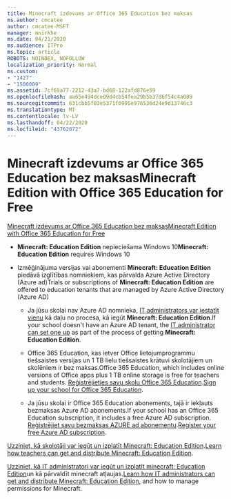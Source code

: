 ```yaml
---
title: Minecraft izdevums ar Office 365 Education bez maksas
ms.author: cmcatee
author: cmcatee-MSFT
manager: mnirkhe
ms.date: 04/21/2020
ms.audience: ITPro
ms.topic: article
ROBOTS: NOINDEX, NOFOLLOW
localization_priority: Normal
ms.custom:
- "1427"
- "1500009"
ms.assetid: 7cf69a77-2212-43a7-bd68-122afd876e59
ms.openlocfilehash: aa65e494dce09d4cb54fea29b5b37d6f54c4a089
ms.sourcegitcommit: 631cbb5f03e5371f0995e976536d24e9d13746c3
ms.translationtype: MT
ms.contentlocale: lv-LV
ms.lasthandoff: 04/22/2020
ms.locfileid: "43762072"
---
```

# <a name="minecraft-edition-with-office-365-education-for-free"></a><span data-ttu-id="31171-102">Minecraft izdevums ar Office 365 Education bez maksas</span><span class="sxs-lookup"><span data-stu-id="31171-102">Minecraft Edition with Office 365 Education for Free</span></span>

[<span data-ttu-id="31171-103">Minecraft izdevums ar Office 365 Education bez maksas</span><span class="sxs-lookup"><span data-stu-id="31171-103">Minecraft Edition with Office 365 Education for Free</span></span>](https://docs.microsoft.com/education/windows/get-minecraft-for-education)
  
- <span data-ttu-id="31171-104">**Minecraft: Education Edition** nepieciešama Windows 10</span><span class="sxs-lookup"><span data-stu-id="31171-104">**Minecraft: Education Edition** requires Windows 10</span></span>

- <span data-ttu-id="31171-105">Izmēģinājuma versijas vai abonementi **Minecraft: Education Edition** piedāvā izglītības nomniekiem, kas pārvalda Azure Active Directory (Azure ad)</span><span class="sxs-lookup"><span data-stu-id="31171-105">Trials or subscriptions of **Minecraft: Education Edition** are offered to education tenants that are managed by Azure Active Directory (Azure AD)</span></span>

  - <span data-ttu-id="31171-106">Ja jūsu skolai nav Azure AD nomnieka, [IT administrators var iestatīt vienu](https://docs.microsoft.com/education/windows/school-get-minecraft) kā daļu no procesa, kā iegūt **Minecraft: Education Edition**.</span><span class="sxs-lookup"><span data-stu-id="31171-106">If your school doesn't have an Azure AD tenant, the [IT administrator can set one up](https://docs.microsoft.com/education/windows/school-get-minecraft) as part of the process of getting **Minecraft: Education Edition**.</span></span>

  - <span data-ttu-id="31171-107">Office 365 Education, kas ietver Office lietojumprogrammu tiešsaistes versijas un 1 TB lielu tiešsaistes krātuvi skolotājiem un skolēniem ir bez maksas.</span><span class="sxs-lookup"><span data-stu-id="31171-107">Office 365 Education, which includes online versions of Office apps plus 1 TB online storage is free for teachers and students.</span></span> <span data-ttu-id="31171-108">[Reģistrējieties savu skolu Office 365 Education](https://products.office.com/academic/office-365-education-plan).</span><span class="sxs-lookup"><span data-stu-id="31171-108">[Sign up your school for Office 365 Education](https://products.office.com/academic/office-365-education-plan).</span></span>

  - <span data-ttu-id="31171-109">Ja jūsu skolai ir Office 365 Education abonements, tajā ir iekļauts bezmaksas Azure AD abonements.</span><span class="sxs-lookup"><span data-stu-id="31171-109">If your school has an Office 365 Education subscription, it includes a free Azure AD subscription.</span></span> <span data-ttu-id="31171-110">[Reģistrējiet savu bezmaksas AZURE ad abonementu](https://msdn.microsoft.com/library/windows/hardware/mt703369%28v=vs.85%29.aspx).</span><span class="sxs-lookup"><span data-stu-id="31171-110">[Register your free Azure AD subscription](https://msdn.microsoft.com/library/windows/hardware/mt703369%28v=vs.85%29.aspx).</span></span>

<span data-ttu-id="31171-111">[Uzziniet, kā skolotāji var iegūt un izplatīt Minecraft: Education Edition](https://docs.microsoft.com/education/windows/teacher-get-minecraft).</span><span class="sxs-lookup"><span data-stu-id="31171-111">[Learn how teachers can get and distribute Minecraft: Education Edition](https://docs.microsoft.com/education/windows/teacher-get-minecraft).</span></span>
  
<span data-ttu-id="31171-112">[Uzziniet, kā IT administratori var iegūt un izplatīt minecraft: Education Edition](https://docs.microsoft.com/education/windows/school-get-minecraft)un kā pārvaldīt minecraft atļaujas.</span><span class="sxs-lookup"><span data-stu-id="31171-112">[Learn how IT administrators can get and distribute Minecraft: Education Edition](https://docs.microsoft.com/education/windows/school-get-minecraft), and how to manage permissions for Minecraft.</span></span>